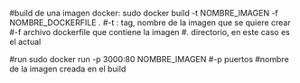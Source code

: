 #build de una imagen docker:
sudo docker build -t NOMBRE_IMAGEN -f NOMBRE_DOCKERFILE .
#-t : tag, nombre de la imagen que se quiere crear
#-f archivo dockerfile que contiene la imagen
#. directorio, en este caso es el actual

#run
sudo docker run -p 3000:80 NOMBRE_IMAGEN
#-p puertos
#nombre de la imagen creada en el build
